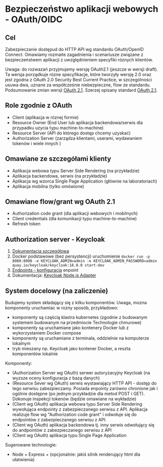 # Bezpieczeństwo aplikacji webowych - OAuth/OIDC

## Cel

Zabezpieczanie dostępud do HTTP API wg standardu OAuth/OpenID Connect.
Omawiamy rozmaite zagadnienia i scenariusze związane z bezpieczeństwem aplikacji z uwzględnieniem specyfiki róznych klientów.

Uwaga: do rozwazań przyjmujemy wersję OAuth2.1 (jeszcze w wersji draft). Ta wersja porządkuje rózne specyfikacje, które tworzyły wersję 2.0 oraz jest zgodna z OAuth 2.0 Security Best Current Practice, w szczególności usuwa dwa, uznane za współcześnie niebezpieczne, flow ze standardu. Podsumowanie zmian wersji [OAuth 2.1](https://oauth.net/2.1/). Szerzej opisany standard [OAuth 2.1](https://connect2id.com/learn/oauth-2-1).

## Role zgodnie z OAuth

- Client (aplikacja w róznej formie)
- Resource Owner (End User lub aplikacja backendowa/serwis dla przypadku uzycia typu machine-to-machine)
- Resource Server (API do którego dostęp chcemy uzyskać)
- Authorization Server (zarządza klientami, userami, wydawaniem tokenów i wiele innych )

## Omawiane ze szczegółami klienty

- Aplikacja webowa typu Server Side Rendering (na przykładzie)
- Aplikacja backendowa, serwis (na przykładzie)
- Aplikacja wg wzorca Single Page Application (głównie na laboratoriach)
- Aplikacja mobilna (tylko omówione)

## Omawiane flow/grant wg OAuth 2.1

- Authorization code grant (dla aplikacji webowych i mobilnych)
- Client credentials (dla komunikacji typu machine-to-machine)
- Refresh token

## Authorization server - Keycloak

1. [Dokumentacja szczegółowa](https://keycloak.org)
1. Docker podstawowe (bez persystencji) uruchomienie
`docker run -p 8080:8080 -e KEYCLOAK_ADMIN=admin -e KEYCLOAK_ADMIN_PASSWORD=admin quay.io/keycloak/keycloak:18.0.0 start-dev`
1. [Endpoints - konfiguracja](http://localhost:8080/realms/myapprealm/.well-known/openid-configuration) enpoint
1. Dokumentacja: [Keycloak Node.js Adapter](https://github.com/keycloak/keycloak-nodejs-connect)

## System docelowy (na zaliczenie)

Budujemy system składający się z kilku komponentów. Uwaga, mozna komponenty uruchamiac w rozny sposób, przykładowo:

- komponenty są częścią klastra kubernetes (zgodnie z budowanym systemem budowanym na przedmiocie Technologie chmurowe)
- komponenty są uruchamiane jako kontenery Docker lub z wykorzystaniem Docker compose
- komponenty są uruchamiane z terminala, oddzielnie na komputerze lokalnym
- tryb mieszany np. Keycloak jako kontener Docker, a reszta komponentów lokalnie

Komponenty:

- (Authorization Server wg OAuth) serwer autoryzacyjny Keycloak (na wyzsze oceny konfiguracja z bazą danych)
- (Resource Sever wg OAuth) serwis wystawiający HTTP API - dostęp do tego serwisu zabezpieczamy. Posiada enpointy zarówno chronione jak i ogólnie dostępne (po jednym przykładzie dla metod POST i GET). Dokonuje inspekcji tokenów (będzie omawiane na wykładzie)
- (Client wg OAuth) aplikacja webowa typu Server Side Rendering wywołująca endpointy z zabezpieczanego serwisu z API. Aplikacja realizuje flow wg "Authorization code grant" i odwołuje się do endpointów z zabezpieczanego serwisu z API.
- (Client wg OAuth) aplikacja backendowa tj. inny serwis odwołujący się do andpointów z zabezpieczanego serwisu z API
- (Client wg OAuth) aplikacja typu Single Page Application

Sugerowane technologie:

- Node + Express + (opcjonalnie: jakiś silnik renderujący html dla ułatwienia)
